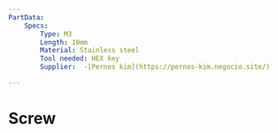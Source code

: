 ```yaml
---
PartData:
    Specs:
        Type: M3
        Length: 10mm
        Material: Stainless steel
        Tool needed: HEX key
        Supplier:  -[Pernos kim](https://pernos-kim.negocio.site/)

---
```

# Screw

